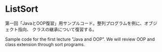 # ListSort
第一回「JavaとOOP復習」用サンプルコード。整列プログラムを例に、オブジェクト指向、
クラスの継承について復習する。

Sample code for the first lecture "Java and OOP".  We will review OOP and class extension through sort programs.
